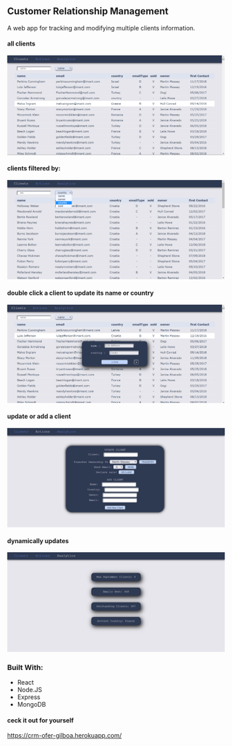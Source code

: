 ## Customer Relationship Management

A web app for tracking and modifying multiple clients information. 


#### all clients 
![alt text](src/img/Clients.PNG "Home Page screenshot")

#### clients filtered by:
![alt text](src/img/ClientsByCountry.PNG "Home Page screenshot")

#### double click a client to update its name or country
![alt text](src/img/CRMclients.PNG "Home Page screenshot")

#### update or add a client
![alt text](src/img/Actions.PNG "Home Page screenshot")

#### dynamically updates  
![alt text](src/img/Analytics.PNG "Home Page screenshot")

### Built With:
- React
- Node.JS
- Express
- MongoDB


#### ceck it out for yourself 
 https://crm-ofer-gilboa.herokuapp.com/

